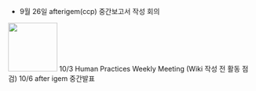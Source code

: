 * 9월 26일 afterigem(ccp) 중간보고서 작성 회의
<img src=https://user-images.githubusercontent.com/87192944/135473980-9300007d-bf42-4887-84d0-bd11ca46c9e6.jpg width=100px height=100px>
10/3 Human Practices Weekly Meeting (Wiki 작성 전 활동 점검)
10/6 after igem 중간발표
